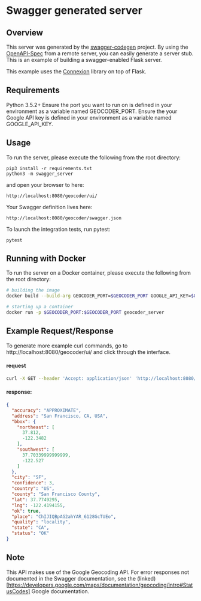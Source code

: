 # Swagger generated server

## Overview
This server was generated by the [swagger-codegen](https://github.com/swagger-api/swagger-codegen) project. By using the
[OpenAPI-Spec](https://github.com/swagger-api/swagger-core/wiki) from a remote server, you can easily generate a server stub.  This
is an example of building a swagger-enabled Flask server.

This example uses the [Connexion](https://github.com/zalando/connexion) library on top of Flask.

## Requirements
Python 3.5.2+
Ensure the port you want to run on is defined in your environment as a variable named GEOCODER\_PORT.
Ensure the your Google API key is defined in your environment as a variable named GOOGLE\_API\_KEY.

## Usage
To run the server, please execute the following from the root directory:

```
pip3 install -r requirements.txt
python3 -m swagger_server
```

and open your browser to here:

```
http://localhost:8080/geocoder/ui/
```

Your Swagger definition lives here:

```
http://localhost:8080/geocoder/swagger.json
```

To launch the integration tests, run pytest:
```
pytest
```

## Running with Docker

To run the server on a Docker container, please execute the following from the root directory:

```bash
# building the image
docker build --build-arg GEOCODER_PORT=$GEOCODER_PORT GOOGLE_API_KEY=$GOOGLE_API_KEY -t geocoder_server ./

# starting up a container
docker run -p $GEOCODER_PORT:$GEOCODER_PORT geocoder_server
```

## Example Request/Response

To generate more example curl commands, go to http://localhost:8080/geocoder/ui/ and click through the interface.

#### request
```bash
curl -X GET --header 'Accept: application/json' 'http://localhost:8080/geocoder/forwd?location=San%20Francisco'
```

#### response:
```json
{
  "accuracy": "APPROXIMATE",
  "address": "San Francisco, CA, USA",
  "bbox": {
    "northeast": [
      37.812,
      -122.3482
    ],
    "southwest": [
      37.70339999999999,
      -122.527
    ]
  },
  "city": "SF",
  "confidence": 3,
  "country": "US",
  "county": "San Francisco County",
  "lat": 37.7749295,
  "lng": -122.4194155,
  "ok": true,
  "place": "ChIJIQBpAG2ahYAR_6128GcTUEo",
  "quality": "locality",
  "state": "CA",
  "status": "OK"
}
```

## Note

This API makes use of the Google Geocoding API. For error responses not documented in the Swagger documentation, see the (linked)[https://developers.google.com/maps/documentation/geocoding/intro#StatusCodes] Google documentation.
